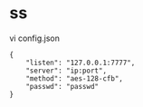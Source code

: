 # ss

vi config.json
```
{
    "listen": "127.0.0.1:7777",
    "server": "ip:port",
    "method": "aes-128-cfb",
    "passwd": "passwd"
}
```